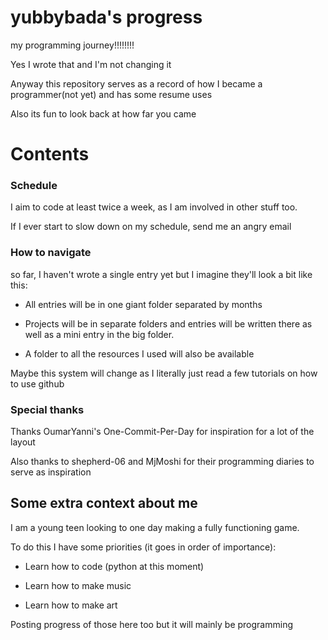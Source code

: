 # yubbybada's progress
my programming journey!!!!!!!!

Yes I wrote that and I'm not changing it

Anyway this repository serves as a record of how I became a programmer(not yet) and has some resume uses

Also its fun to look back at how far you came

# Contents
### Schedule
I aim to code at least twice a week, as I am involved in other stuff too. 

If I ever start to slow down on my schedule, send me an angry email
### How to navigate
so far, I haven't wrote a single entry yet but I imagine they'll look a bit like this:

- All entries will be in one giant folder separated by months

- Projects will be in separate folders and entries will be written there as well as a mini entry in the big folder.

- A folder to all the resources I used will also be available

Maybe this system will change as I literally just read a few tutorials on how to use github

### Special thanks

Thanks OumarYanni's One-Commit-Per-Day for inspiration for a lot of the layout

Also thanks to shepherd-06 and MjMoshi for their programming diaries to serve as inspiration

## Some extra context about me

I am a young teen looking to one day making a fully functioning game.

To do this I have some priorities (it goes in order of importance):

- Learn how to code (python at this moment)

- Learn how to make music

- Learn how to make art

Posting progress of those here too but it will mainly be programming

